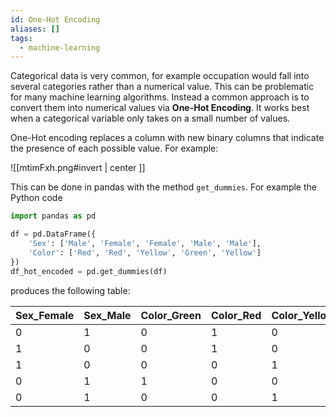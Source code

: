 ```yaml
---
id: One-Hot Encoding
aliases: []
tags:
  - machine-learning
---
```


Categorical data is very common, for example occupation would fall into several categories rather than a numerical value. This can be problematic for many machine learning algorithms. Instead a common approach is to convert them into numerical values via **One-Hot Encoding**. It works best when a categorical variable only takes on a small number of values.

One-Hot encoding replaces a column with new binary columns that indicate the presence of each possible value. For example:

![[mtimFxh.png#invert | center ]]

This can be done in pandas with the method `get_dummies`. For example the Python code
```python
import pandas as pd

df = pd.DataFrame({
    'Sex': ['Male', 'Female', 'Female', 'Male', 'Male'],
    'Color': ['Red', 'Red', 'Yellow', 'Green', 'Yellow']
})
df_hot_encoded = pd.get_dummies(df)
```
produces the following table:

| Sex_Female | Sex_Male | Color_Green | Color_Red | Color_Yellow |
| ---------- | -------- | ----------- | --------- | ------------ |
| 0          | 1        | 0           | 1         | 0            |
| 1          | 0        | 0           | 1         | 0            |
| 1          | 0        | 0           | 0         | 1            |
| 0          | 1        | 1           | 0         | 0            |
| 0          | 1        | 0           | 0         | 1            |

